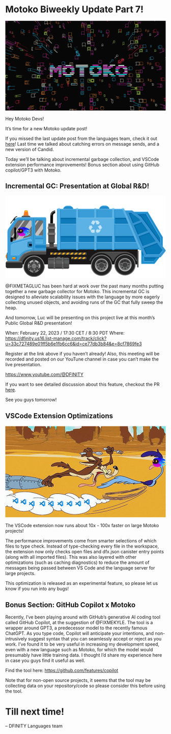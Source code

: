 # Motoko Biweekly Update Part 7!

![Header image](../_assets/motoko-3.png)

Hey Motoko Devs!

It’s time for a new Motoko update post!

If you missed the last update post from the languages team, check it
out [here](https://forum.dfinity.org/t/new-candid-version-and-catching-send-failures-motoko-updates/18410)! Last time we
talked about catching errors on message sends, and a new version of Candid.

Today we’ll be talking about incremental garbage collection, and VSCode extension performance improvements! Bonus
section about using GitHub copilot/GPT3 with Motoko.

## Incremental GC: Presentation at Global R&D!

![Header image](../_assets/garbage-truck.png)

@FIXMETAGLUC has been hard at work over the past many months putting together a new garbage collector for Motoko. This
incremental GC is designed to alleviate scalability issues with the language by more eagerly collecting unused objects,
and avoiding runs of the GC that fully sweep the heap.

And tomorrow, Luc will be presenting on this project live at this month’s Public Global R&D presentation!

When: February 22, 2023 / 17:30 CET / 8:30 PDT
Where:
https://dfinity.us16.list-manage.com/track/click?u=33c727489e01ff5b6e1fb6cc6&id=ce77db3b84&e=8cf7869fe3

Register at the link above if you haven’t already! Also, this meeting will be recorded and posted on our YouTune channel
in case you can’t make the live presentation.

https://www.youtube.com/@DFINITY

If you want to see detailed discussion about this feature, checkout the
PR [here](https://github.com/dfinity/motoko/pull/3756).

See you guys tomorrow!

## VSCode Extension Optimizations

![Header image](../_assets/looneytunes.png)

The VSCode extension now runs about 10x - 100x faster on large Motoko projects!

The performance improvements come from smarter selections of which files to type check. Instead of type-checking every
file in the workspace, the extension now only checks open files and dfx.json canister entry points (along with all
imported files). This was also layered with other optimizations (such as caching diagnostics) to reduce the amount of
messages being passed between VS Code and the language server for large projects.

This optimization is released as an experimental feature, so please let us know if you run into any bugs!

## Bonus Section: GitHub Copilot x Motoko

Recently, I’ve been playing around with GitHub’s generative AI coding tool called GitHub Copilot, at the suggestion of
@FIXMEKYLE. The tool is a wrapper around GPT3, a predecessor model to the recently famous ChatGPT. As you type code,
Copilot will anticipate your intentions, and non-intrusively suggest syntax that you can seamlessly accept or reject as
you work. I’ve found it to be very useful in increasing my development speed, even with a new language such as Motoko,
for which the model would presumably have little training data. I thought I’d share my experience here in case you guys
find it useful as well.

Find the tool here: https://github.com/features/copilot

Note that for non-open source projects, it seems that the tool may be collecting data on your repository/code so please
consider this before using the tool.

# Till next time!

– DFINITY Languages team


